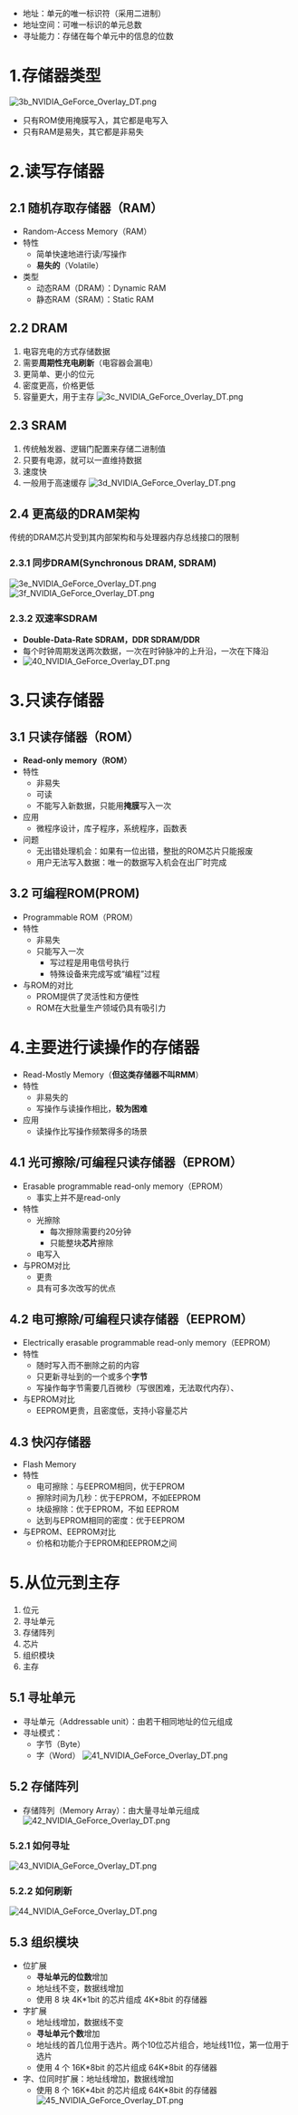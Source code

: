 - 地址：单元的唯一标识符（采用二进制）
- 地址空间：可唯一标识的单元总数
- 寻址能力：存储在每个单元中的信息的位数
# 1.存储器类型
![3b_NVIDIA_GeForce_Overlay_DT.png](https://chillcharlie-img.oss-cn-hangzhou.aliyuncs.com/imgae/2023/01/28/64805d816680fb1ccfda32bf8d5c9557_3b_NVIDIA_GeForce_Overlay_DT.png)
- 只有ROM使用掩膜写入，其它都是电写入
- 只有RAM是易失，其它都是非易失
# 2.读写存储器
## 2.1 随机存取存储器（RAM）
- Random-Access Memory（RAM）
- 特性
	- 简单快速地进行读/写操作
	- **易失的**（Volatile）
- 类型
	- 动态RAM（DRAM）：Dynamic RAM
	- 静态RAM（SRAM）：Static RAM
## 2.2 DRAM
1. 电容充电的方式存储数据
2. 需要**周期性充电刷新**（电容器会漏电）
3. 更简单、更小的位元
4. 密度更高，价格更低
5. 容量更大，用于主存
![3c_NVIDIA_GeForce_Overlay_DT.png](https://chillcharlie-img.oss-cn-hangzhou.aliyuncs.com/imgae/2023/01/28/15f0600b20ae33c4fc121cb8d127205a_3c_NVIDIA_GeForce_Overlay_DT.png)

## 2.3 SRAM
1. 传统触发器、逻辑门配置来存储二进制值
2. 只要有电源，就可以一直维持数据
3. 速度快
4. 一般用于高速缓存
![3d_NVIDIA_GeForce_Overlay_DT.png](https://chillcharlie-img.oss-cn-hangzhou.aliyuncs.com/imgae/2023/01/28/25e62935cb43ff1960f5f2ee522c5cf4_3d_NVIDIA_GeForce_Overlay_DT.png)
## 2.4 更高级的DRAM架构
传统的DRAM芯片受到其内部架构和与处理器内存总线接口的限制
### 2.3.1 同步DRAM(Synchronous DRAM, SDRAM)
![3e_NVIDIA_GeForce_Overlay_DT.png](https://chillcharlie-img.oss-cn-hangzhou.aliyuncs.com/imgae/2023/01/28/c85ecc262d18b4cb1da9a8de35283b36_3e_NVIDIA_GeForce_Overlay_DT.png)
![3f_NVIDIA_GeForce_Overlay_DT.png](https://chillcharlie-img.oss-cn-hangzhou.aliyuncs.com/imgae/2023/01/28/1e60b9ad9348f2ca21021d587ac2fe62_3f_NVIDIA_GeForce_Overlay_DT.png)

### 2.3.2 双速率SDRAM
- **Double-Data-Rate SDRAM，DDR SDRAM/DDR**
- 每个时钟周期发送两次数据，一次在时钟脉冲的上升沿，一次在下降沿
- ![40_NVIDIA_GeForce_Overlay_DT.png](https://chillcharlie-img.oss-cn-hangzhou.aliyuncs.com/imgae/2023/01/28/22a43cc2e4fa8b8370932cd902e304e9_40_NVIDIA_GeForce_Overlay_DT.png)

# 3.只读存储器
## 3.1 只读存储器（ROM）
- **Read-only memory（ROM）**
- 特性
	- 非易失
	- 可读
	- 不能写入新数据，只能用**掩膜**写入一次
- 应用
	- 微程序设计，库子程序，系统程序，函数表
- 问题
	- 无出错处理机会：如果有一位出错，整批的ROM芯片只能报废
	- 用户无法写入数据：唯一的数据写入机会在出厂时完成
## 3.2 可编程ROM(PROM)
- Programmable ROM（PROM）
- 特性
	- 非易失
	- 只能写入一次
		- 写过程是用电信号执行
		- 特殊设备来完成写或“编程”过程
- 与ROM的对比
	- PROM提供了灵活性和方便性
	- ROM在大批量生产领域仍具有吸引力

# 4.主要进行读操作的存储器
- Read-Mostly Memory（**但这类存储器不叫RMM**）
- 特性
	- 非易失的
	- 写操作与读操作相比，**较为困难**
- 应用
	- 读操作比写操作频繁得多的场景

## 4.1 光可擦除/可编程只读存储器（EPROM）
- Erasable programmable read-only memory（EPROM）
	- 事实上并不是read-only
- 特性
	- 光擦除
		- 每次擦除需要约20分钟
		- 只能整块**芯片**擦除
	- 电写入
- 与PROM对比
	- 更贵
	- 具有可多次改写的优点
## 4.2 电可擦除/可编程只读存储器（EEPROM）
- Electrically erasable programmable read-only memory（EEPROM）
- 特性
	- 随时写入而不删除之前的内容
	- 只更新寻址到的一个或多个**字节**
	- 写操作每字节需要几百微秒（写很困难，无法取代内存）、
- 与EPROM对比
	- EEPROM更贵，且密度低，支持小容量芯片

## 4.3 快闪存储器
- Flash Memory
- 特性
	- 电可擦除：与EEPROM相同，优于EPROM
	- 擦除时间为几秒：优于EPROM，不如EEPROM
	- 块级擦除：优于EPROM，不如 EEPROM
	- 达到与EPROM相同的密度：优于EEPROM
- 与EPROM、EEPROM对比
	- 价格和功能介于EPROM和EEPROM之间


# 5.从位元到主存
1. 位元
2. 寻址单元
3. 存储阵列
4. 芯片
5. 组织模块
6. 主存
## 5.1 寻址单元
- 寻址单元（Addressable unit）：由若干相同地址的位元组成
- 寻址模式：
	- 字节（Byte）
	- 字（Word）
![41_NVIDIA_GeForce_Overlay_DT.png](https://chillcharlie-img.oss-cn-hangzhou.aliyuncs.com/imgae/2023/01/28/db6464d530ffc04675de7e5d9af9031b_41_NVIDIA_GeForce_Overlay_DT.png)
## 5.2 存储阵列
- 存储阵列（Memory Array）：由大量寻址单元组成
![42_NVIDIA_GeForce_Overlay_DT.png](https://chillcharlie-img.oss-cn-hangzhou.aliyuncs.com/imgae/2023/01/28/bd56d9edf184b428bbc1f8bb78ccb7ac_42_NVIDIA_GeForce_Overlay_DT.png)
### 5.2.1 如何寻址
![43_NVIDIA_GeForce_Overlay_DT.png](https://chillcharlie-img.oss-cn-hangzhou.aliyuncs.com/imgae/2023/01/28/69240f49f268cff8506d096560a5ded8_43_NVIDIA_GeForce_Overlay_DT.png)
### 5.2.2 如何刷新
![44_NVIDIA_GeForce_Overlay_DT.png](https://chillcharlie-img.oss-cn-hangzhou.aliyuncs.com/imgae/2023/01/28/594f54d93ec2b202b95eeb01887b955b_44_NVIDIA_GeForce_Overlay_DT.png)
## 5.3 组织模块
- 位扩展
	- **寻址单元的位数**增加
	- 地址线不变，数据线增加
	- 使用 8 块 4K\*1bit 的芯片组成 4K\*8bit 的存储器
- 字扩展
	- 地址线增加，数据线不变
	- **寻址单元个数**增加
	- 地址线的首几位用于选片。两个10位芯片组合，地址线11位，第一位用于选片
	- 使用 4 个 16K\*8bit 的芯片组成 64K\*8bit 的存储器
- 字、位同时扩展：地址线增加，数据线增加
	- 使用 8 个 16K\*4bit 的芯片组成 64K\*8bit 的存储器![45_NVIDIA_GeForce_Overlay_DT.png](https://chillcharlie-img.oss-cn-hangzhou.aliyuncs.com/imgae/2023/01/28/1853e79359a1742aaf2abfc086b24d59_45_NVIDIA_GeForce_Overlay_DT.png)
